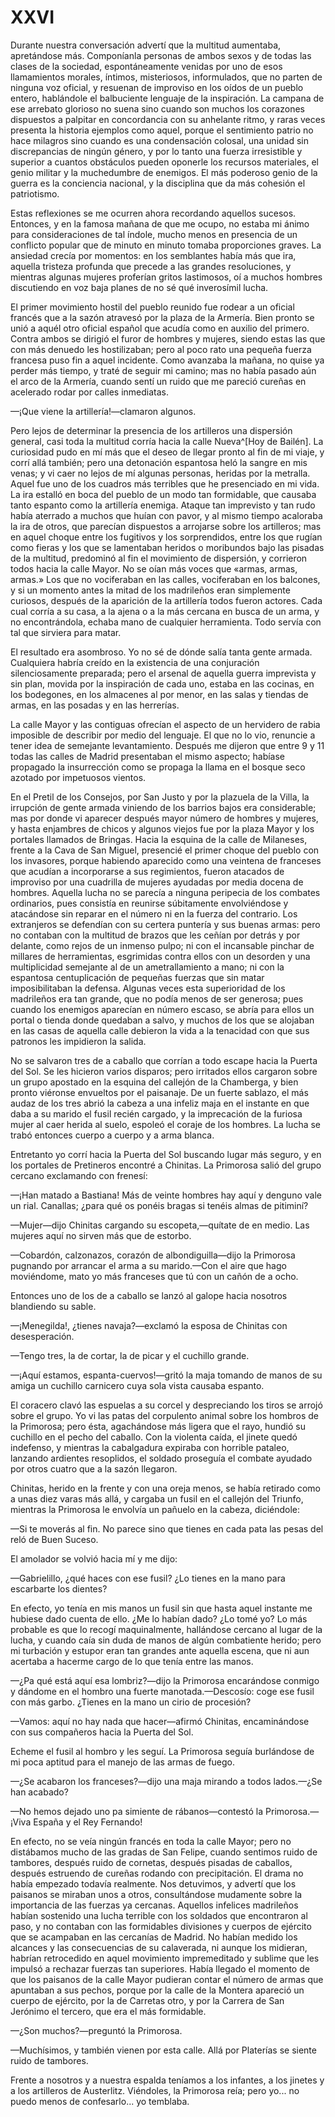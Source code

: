 # XXVI

Durante nuestra conversación advertí que la multitud aumentaba, apretándose
más. Componíanla personas de ambos sexos y de todas las clases de la sociedad,
espontáneamente venidas por uno de esos llamamientos morales, íntimos,
misteriosos, informulados, que no parten de ninguna voz oficial, y resuenan de
improviso en los oídos de un pueblo entero, hablándole el balbuciente lenguaje
de la inspiración. La campana de ese arrebato glorioso no suena sino cuando son
muchos los corazones dispuestos a palpitar en concordancia con su anhelante
ritmo, y raras veces presenta la historia ejemplos como aquel, porque el
sentimiento patrio no hace milagros sino cuando es una condensación colosal,
una unidad sin discrepancias de ningún género, y por lo tanto una fuerza
irresistible y superior a cuantos obstáculos pueden oponerle los recursos
materiales, el genio militar y la muchedumbre de enemigos. El más poderoso
genio de la guerra es la conciencia nacional, y la disciplina que da más
cohesión el patriotismo.

Estas reflexiones se me ocurren ahora recordando aquellos sucesos. Entonces,
y en la famosa mañana de que me ocupo, no estaba mi ánimo para consideraciones
de tal índole, mucho menos en presencia de un conflicto popular que de minuto
en minuto tomaba proporciones graves. La ansiedad crecía por momentos: en los
semblantes había más que ira, aquella tristeza profunda que precede a las
grandes resoluciones, y mientras algunas mujeres proferían gritos lastimosos,
oí a muchos hombres discutiendo en voz baja planes de no sé qué inverosímil
lucha.

El primer movimiento hostil del pueblo reunido fue rodear a un oficial francés
que a la sazón atravesó por la plaza de la Armería. Bien pronto se unió a aquél
otro oficial español que acudía como en auxilio del primero. Contra ambos se
dirigió el furor de hombres y mujeres, siendo estas las que con más denuedo les
hostilizaban; pero al poco rato una pequeña fuerza francesa puso fin a aquel
incidente. Como avanzaba la mañana, no quise ya perder más tiempo, y traté de
seguir mi camino; mas no había pasado aún el arco de la Armería, cuando sentí
un ruido que me pareció cureñas en acelerado rodar por calles inmediatas.

—¡Que viene la artillería!—clamaron algunos.

Pero lejos de determinar la presencia de los artilleros una dispersión general,
casi toda la multitud corría hacia la calle Nueva^[Hoy de Bailén]. La
curiosidad pudo en mí más que el deseo de llegar pronto al fin de mi viaje,
y corrí allá también; pero una detonación espantosa heló la sangre en mis
venas; y vi caer no lejos de mí algunas personas, heridas por la metralla.
Aquel fue uno de los cuadros más terribles que he presenciado en mi vida. La
ira estalló en boca del pueblo de un modo tan formidable, que causaba tanto
espanto como la artillería enemiga. Ataque tan imprevisto y tan rudo había
aterrado a muchos que huían con pavor, y al mismo tiempo acaloraba la ira de
otros, que parecían dispuestos a arrojarse sobre los artilleros; mas en aquel
choque entre los fugitivos y los sorprendidos, entre los que rugían como fieras
y los que se lamentaban heridos o moribundos bajo las pisadas de la multitud,
predominó al fin el movimiento de dispersión, y corrieron todos hacia la calle
Mayor. No se oían más voces que «armas, armas, armas.» Los que no vociferaban
en las calles, vociferaban en los balcones, y si un momento antes la mitad de
los madrileños eran simplemente curiosos, después de la aparición de la
artillería todos fueron actores. Cada cual corría a su casa, a la ajena o a la
más cercana en busca de un arma, y no encontrándola, echaba mano de cualquier
herramienta. Todo servía con tal que sirviera para matar.

El resultado era asombroso. Yo no sé de dónde salía tanta gente armada.
Cualquiera habría creído en la existencia de una conjuración silenciosamente
preparada; pero el arsenal de aquella guerra imprevista y sin plan, movida por
la inspiración de cada uno, estaba en las cocinas, en los bodegones, en los
almacenes al por menor, en las salas y tiendas de armas, en las posadas y en
las herrerías.

La calle Mayor y las contiguas ofrecían el aspecto de un hervidero de rabia
imposible de describir por medio del lenguaje. El que no lo vio, renuncie
a tener idea de semejante levantamiento. Después me dijeron que entre 9 y 11
todas las calles de Madrid presentaban el mismo aspecto; habíase propagado la
insurrección como se propaga la llama en el bosque seco azotado por impetuosos
vientos.

En el Pretil de los Consejos, por San Justo y por la plazuela de la Villa, la
irrupción de gente armada viniendo de los barrios bajos era considerable; mas
por donde vi aparecer después mayor número de hombres y mujeres, y hasta
enjambres de chicos y algunos viejos fue por la plaza Mayor y los portales
llamados de Bringas. Hacia la esquina de la calle de Milaneses, frente a la
Cava de San Miguel, presencié el primer choque del pueblo con los invasores,
porque habiendo aparecido como una veintena de franceses que acudían
a incorporarse a sus regimientos, fueron atacados de improviso por una
cuadrilla de mujeres ayudadas por media docena de hombres. Aquella lucha no se
parecía a ninguna peripecia de los combates ordinarios, pues consistía en
reunirse súbitamente envolviéndose y atacándose sin reparar en el número ni en
la fuerza del contrario. Los extranjeros se defendían con su certera puntería
y sus buenas armas: pero no contaban con la multitud de brazos que les ceñían
por detrás y por delante, como rejos de un inmenso pulpo; ni con el incansable
pinchar de millares de herramientas, esgrimidas contra ellos con un desorden
y una multiplicidad semejante al de un ametrallamiento a mano; ni con la
espantosa centuplicación de pequeñas fuerzas que sin matar imposibilitaban la
defensa. Algunas veces esta superioridad de los madrileños era tan grande, que
no podía menos de ser generosa; pues cuando los enemigos aparecían en número
escaso, se abría para ellos un portal o tienda donde quedaban a salvo, y muchos
de los que se alojaban en las casas de aquella calle debieron la vida a la
tenacidad con que sus patronos les impidieron la salida.

No se salvaron tres de a caballo que corrían a todo escape hacia la Puerta del
Sol. Se les hicieron varios disparos; pero irritados ellos cargaron sobre un
grupo apostado en la esquina del callejón de la Chamberga, y bien pronto
viéronse envueltos por el paisanaje. De un fuerte sablazo, el más audaz de los
tres abrió la cabeza a una infeliz maja en el instante en que daba a su marido
el fusil recién cargado, y la imprecación de la furiosa mujer al caer herida al
suelo, espoleó el coraje de los hombres. La lucha se trabó entonces cuerpo
a cuerpo y a arma blanca.

Entretanto yo corrí hacia la Puerta del Sol buscando lugar más seguro, y en los
portales de Pretineros encontré a Chinitas. La Primorosa salió del grupo
cercano exclamando con frenesí:

—¡Han matado a Bastiana! Más de veinte hombres hay aquí y denguno vale un rial.
Canallas; ¿para qué os ponéis bragas si tenéis almas de pitiminí?

—Mujer—dijo Chinitas cargando su escopeta,—quítate de en medio. Las mujeres
aquí no sirven más que de estorbo.

—Cobardón, calzonazos, corazón de albondiguilla—dijo la Primorosa pugnando por
arrancar el arma a su marido.—Con el aire que hago moviéndome, mato yo más
franceses que tú con un cañón de a ocho.

Entonces uno de los de a caballo se lanzó al galope hacia nosotros blandiendo
su sable.

—¡Menegilda!, ¿tienes navaja?—exclamó la esposa de Chinitas con desesperación.

—Tengo tres, la de cortar, la de picar y el cuchillo grande.

—¡Aquí estamos, espanta-cuervos!—gritó la maja tomando de manos de su amiga un
cuchillo carnicero cuya sola vista causaba espanto.

El coracero clavó las espuelas a su corcel y despreciando los tiros se arrojó
sobre el grupo. Yo vi las patas del corpulento animal sobre los hombros de la
Primorosa; pero ésta, agachándose más ligera que el rayo, hundió su cuchillo en
el pecho del caballo. Con la violenta caída, el jinete quedó indefenso,
y mientras la cabalgadura expiraba con horrible pataleo, lanzando ardientes
resoplidos, el soldado proseguía el combate ayudado por otros cuatro que a la
sazón llegaron.

Chinitas, herido en la frente y con una oreja menos, se había retirado como
a unas diez varas más allá, y cargaba un fusil en el callejón del Triunfo,
mientras la Primorosa le envolvía un pañuelo en la cabeza, diciéndole:

—Si te moverás al fin. No parece sino que tienes en cada pata las pesas del
reló de Buen Suceso.

El amolador se volvió hacia mí y me dijo:

—Gabrielillo, ¿qué haces con ese fusil? ¿Lo tienes en la mano para escarbarte
los dientes?

En efecto, yo tenía en mis manos un fusil sin que hasta aquel instante me
hubiese dado cuenta de ello. ¿Me lo habían dado? ¿Lo tomé yo? Lo más probable
es que lo recogí maquinalmente, hallándose cercano al lugar de la lucha,
y cuando caía sin duda de manos de algún combatiente herido; pero mi turbación
y estupor eran tan grandes ante aquella escena, que ni aun acertaba a hacerme
cargo de lo que tenía entre las manos.

—¿Pa qué está aquí esa lombriz?—dijo la Primorosa encarándose conmigo
y dándome en el hombro una fuerte manotada.—Descosío: coge ese fusil con más
garbo. ¿Tienes en la mano un cirio de procesión?

—Vamos: aquí no hay nada que hacer—afirmó Chinitas, encaminándose con sus
compañeros hacia la Puerta del Sol.

Echeme el fusil al hombro y les seguí. La Primorosa seguía burlándose de mi
poca aptitud para el manejo de las armas de fuego.

—¿Se acabaron los franceses?—dijo una maja mirando a todos lados.—¿Se han
acabado?

—No hemos dejado uno pa simiente de rábanos—contestó la Primorosa.—¡Viva
España y el Rey Fernando!

En efecto, no se veía ningún francés en toda la calle Mayor; pero no distábamos
mucho de las gradas de San Felipe, cuando sentimos ruido de tambores, después
ruido de cornetas, después pisadas de caballos, después estruendo de cureñas
rodando con precipitación. El drama no había empezado todavía realmente. Nos
detuvimos, y advertí que los paisanos se miraban unos a otros, consultándose
mudamente sobre la importancia de las fuerzas ya cercanas. Aquellos infelices
madrileños habían sostenido una lucha terrible con los soldados que encontraron
al paso, y no contaban con las formidables divisiones y cuerpos de ejército que
se acampaban en las cercanías de Madrid. No habían medido los alcances y las
consecuencias de su calaverada, ni aunque los midieran, habrían retrocedido en
aquel movimiento impremeditado y sublime que les impulsó a rechazar fuerzas tan
superiores. Había llegado el momento de que los paisanos de la calle Mayor
pudieran contar el número de armas que apuntaban a sus pechos, porque por la
calle de la Montera apareció un cuerpo de ejército, por la de Carretas otro,
y por la Carrera de San Jerónimo el tercero, que era el más formidable.

—¿Son muchos?—preguntó la Primorosa.

—Muchísimos, y también vienen por esta calle. Allá por Platerías se siente
ruido de tambores.

Frente a nosotros y a nuestra espalda teníamos a los infantes, a los jinetes
y a los artilleros de Austerlitz. Viéndoles, la Primorosa reía; pero yo... no
puedo menos de confesarlo... yo temblaba.
